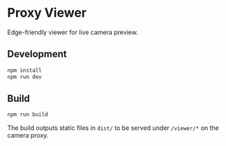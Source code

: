 # Proxy Viewer

Edge-friendly viewer for live camera preview.

## Development

```sh
npm install
npm run dev
```

## Build

```sh
npm run build
```

The build outputs static files in `dist/` to be served under `/viewer/*` on the camera proxy.
